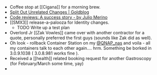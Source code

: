 - Coffee stop at [[Cigana]] for a morning brew.
- [Split Out Unrelated Changes | Goldblog](https://www.joshuakgoldberg.com/blog/split-out-unrelated-changes/)
- [Code reviews: A success story - by Julio Merino](https://blogsystem5.substack.com/p/code-reviews-a-success-story)
- [[SMX3]] release-a-palooza for Identity changes.
	- TODO Write up a test plan
- Overlord Jr [[Zak Vowles]] came over with another contractor for a quote, personally preferred the first guys (sounds like Zak did as well).
- Oh look - rollback Container Station on my [@QNAP_nas](https://x.com/QNAP_nas)
  and voila - all my containers talk to each other again....  hrm.  Something be borked in 3.0.9.1038 ( 3.0.8.981 works fine ).
- Received a [[health]] related booking request for another Gastroscopy (for February/March some time, yay)
-
